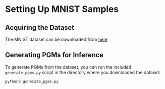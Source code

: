 # Setting Up MNIST Samples

## Acquiring the Dataset

The MNIST dataset can be downloaded from [here](http://yann.lecun.com/exdb/mnist/)

## Generating PGMs for Inference

To generate PGMs from the dataset, you can run the included `generate_pgms.py` script in the directory where you downloaded the dataset:
```
python3 generate_pgms.py
```
